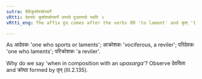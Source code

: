 ```yaml
---
sutra: देविक्रुशोश्चोपसर्गे
vRtti: देवयतेः क्रुशोश्चोपसर्गे उपपदे वुञ्प्रत्ययो भवति ॥
vRtti_eng: The affix वुञ् comes after the verbs देवि 'to lament' and क्रुश् 'to cry', when an _upasarga_ is in composition with them.

---
```

As आदेवकः 'one who sports or laments'; आक्रोशकः 'vociferous, a reviler'; परिदेवकः 'one who laments'; परिक्रोशकः 'a reviler'.

Why do we say 'when in composition with an _upasarga_'? Observe देवयिता and क्रोष्ठा formed by तृन् (III.2.135).